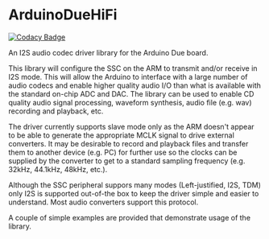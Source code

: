 ArduinoDueHiFi
==============

[![Codacy Badge](https://api.codacy.com/project/badge/Grade/235294e9ee4c42ce863f7b10c74c79c8)](https://app.codacy.com/app/delsauce/ArduinoDueHiFi?utm_source=github.com&utm_medium=referral&utm_content=delsauce/ArduinoDueHiFi&utm_campaign=Badge_Grade_Settings)

An I2S audio codec driver library for the Arduino Due board.

This library will configure the SSC on the ARM to transmit and/or
receive in I2S mode.  This will allow the Arduino to interface with 
a large number of audio codecs and enable higher quality audio I/O
than what is available with the standard on-chip ADC and DAC.  The 
library can be used to enable CD quality audio signal processing, 
waveform synthesis, audio file (e.g. wav) recording and playback, etc.

The driver currently supports slave mode only as the ARM doesn't
appear to be able to generate the appropriate MCLK signal to drive 
external converters.  It may be desirable to record and playback
files and transfer them to another device (e.g. PC) for further use
so the clocks can be supplied by the converter to get to a standard 
sampling frequency (e.g. 32kHz, 44.1kHz, 48kHz, etc.).

Although the SSC peripheral suppors many modes (Left-justified, I2S,
TDM) only I2S is supported out-of-the box to keep the driver simple
and easier to understand.  Most audio converters support this protocol.

A couple of simple examples are provided that demonstrate usage of the
library.
